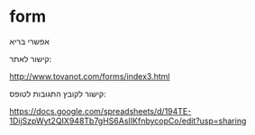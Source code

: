 # form
אפשרי בריא 


קישור לאתר:

http://www.tovanot.com/forms/index3.html


קישור לקובץ התגובות לטופס:

https://docs.google.com/spreadsheets/d/194TE-1DijSzpWyt2QIX948Tb7gHS6AsIIKfnbycopCo/edit?usp=sharing
